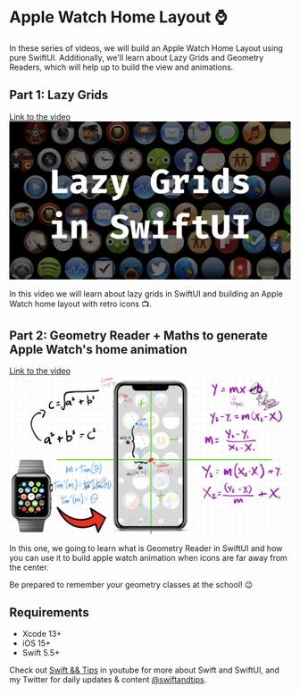 # Apple Watch Home Layout ⌚️
In these series of videos, we will build an Apple Watch Home Layout using pure SwiftUI. Additionally, we'll learn about Lazy Grids and Geometry Readers, which will help up to build the view and animations.

## Part 1: Lazy Grids
[Link to the video](https://youtu.be/tcOlekjPm6M)
![Lazy Grids in SwiftUI](/LazyGrids.001.jpeg)

In this video we will learn about lazy grids in SwiftUI and building an Apple Watch home layout with retro icons 📺.

## Part 2: Geometry Reader + Maths to generate Apple Watch's home animation
[Link to the video](https://youtu.be/ma4LP8RnyI0)
![Geometry Reader in SwiftUI](GeometryReader.001.jpeg)

In this one, we going to learn what is Geometry Reader in SwiftUI and how you can use it to build apple watch animation when icons are far away from the center.

Be prepared to remember your geometry classes at the school! 😉

## Requirements
- Xcode 13+
- iOS 15+
- Swift 5.5+

Check out [Swift && Tips](https://www.youtube.com/c/SwiftandTips) in youtube for more about Swift and SwiftUI, and my Twitter for daily updates & content [@swiftandtips](https://twitter.com/swiftandtips).
